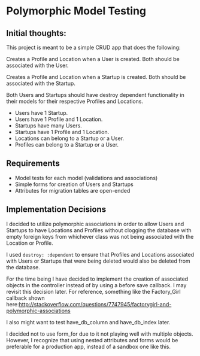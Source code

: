 # Polymorphic Model Testing

## Initial thoughts:

This project is meant to be a simple CRUD app that does the following:

Creates a Profile and Location when a User is created. Both should be associated with the User.

Creates a Profile and Location when a Startup is created. Both should be associated with the Startup.

Both Users and Startups should have destroy dependent functionality in their models for their respective Profiles and Locations.
- Users have 1 Startup.
- Users have 1 Profile and 1 Location.
- Startups have many Users.
- Startups have 1 Profile and 1 Location.
- Locations can belong to a Startup or a User.
- Profiles can belong to a Startup or a User.


## Requirements

- Model tests for each model (validations and associations)
- Simple forms for creation of Users and Startups
- Attributes for migration tables are open-ended

## Implementation Decisions

I decided to utilize polymorphic associations in order to allow Users and Startups to have Locations and Profiles without clogging the database with empty foreign keys from whichever class was not being associated with the Location or Profile.

I used ```destroy: :dependent``` to ensure that Profiles and Locations associated with Users or Startups that were being deleted would also be deleted from the database.

For the time being I have decided to implement the creation of associated objects in the controller instead of by using a before save callback. I may revisit this decision later.
For reference, something like the Factory_Girl callback shown here:http://stackoverflow.com/questions/7747945/factorygirl-and-polymorphic-associations

I also might want to test have_db_column and have_db_index later.

I decided not to use form_for due to it not playing well with multiple objects. However, I recognize that using nested attributes and forms would be preferable for a production app, instead of a sandbox one like this.
